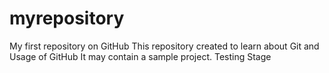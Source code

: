 # myrepository
My first repository on GitHub
This repository created to learn about Git and Usage of GitHub
It may contain a sample project.
Testing Stage
